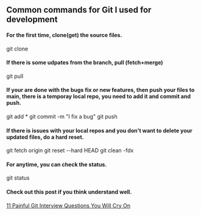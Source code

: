## Common commands for Git I used for development

#### For the first time, clone(get) the source files.
git clone <url>

#### If there is some udpates from the branch, pull (fetch+merge)
git pull

#### If your are done with the bugs fix or new features, then push your files to main, there is a temporay local repo, you need to add it and commit and push.
git add *
git commit -m "I fix a bug"
git push

#### If there is issues with your local repos and you don't want to delete your updated files, do a hard reset.
git fetch origin
git reset --hard HEAD
git clean -fdx

#### For anytime, you can check the status.
git status

#### Check out this post if you think understand well.
[11 Painful Git Interview Questions You Will Cry On](https://dev.to/aershov24/11-painful-git-interview-questions-you-will-cry-on-1n2g?utm_source=digest_mailer&utm_medium=email&utm_campaign=digest_email)
